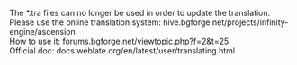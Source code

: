The *.tra files can no longer be used in order to update the translation.  
Please use the online translation system: hive.bgforge.net/projects/infinity-engine/ascension  
How to use it: forums.bgforge.net/viewtopic.php?f=2&t=25  
Official doc: docs.weblate.org/en/latest/user/translating.html  
